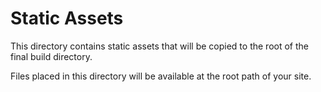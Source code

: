 # Static Assets

This directory contains static assets that will be copied to the root of the final build directory.

Files placed in this directory will be available at the root path of your site.
